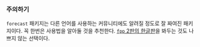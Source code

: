 ### 주의하기

`forecast` 패키지는 다른 언어를 사용하는 커뮤니티에도 알려질 정도로 잘 짜여진 패키지이다. 꼭 한번은 사용법을 알아둘 것을 추천한다. [`fpp` 2판의 한글판](https://otexts.com/fppkr/)을 봐두는 것도 나쁘지 않는 선택이다.
